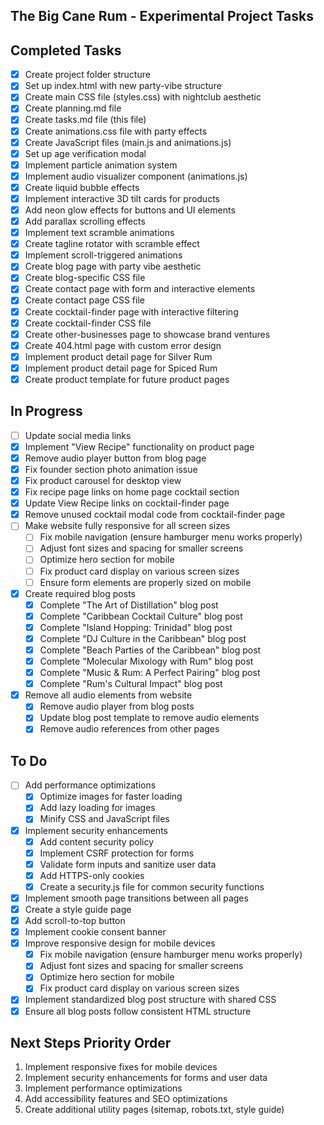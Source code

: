 ## The Big Cane Rum - Experimental Project Tasks

## Completed Tasks
- [x] Create project folder structure 
- [x] Set up index.html with new party-vibe structure
- [x] Create main CSS file (styles.css) with nightclub aesthetic
- [x] Create planning.md file
- [x] Create tasks.md file (this file)
- [x] Create animations.css file with party effects
- [x] Create JavaScript files (main.js and animations.js)
- [x] Set up age verification modal
- [x] Implement particle animation system
- [x] Implement audio visualizer component (animations.js)
- [x] Create liquid bubble effects
- [x] Implement interactive 3D tilt cards for products
- [x] Add neon glow effects for buttons and UI elements
- [x] Add parallax scrolling effects
- [x] Implement text scramble animations
- [x] Create tagline rotator with scramble effect
- [x] Implement scroll-triggered animations
- [x] Create blog page with party vibe aesthetic
- [x] Create blog-specific CSS file
- [x] Create contact page with form and interactive elements
- [x] Create contact page CSS file
- [x] Create cocktail-finder page with interactive filtering
- [x] Create cocktail-finder CSS file
- [x] Create other-businesses page to showcase brand ventures
- [x] Create 404.html page with custom error design
- [x] Implement product detail page for Silver Rum
- [x] Implement product detail page for Spiced Rum
- [x] Create product template for future product pages

## In Progress
  - [ ] Update social media links
  - [x] Implement "View Recipe" functionality on product page
  - [x] Remove audio player button from blog page
  - [x] Fix founder section photo animation issue
  - [x] Fix product carousel for desktop view
  - [x] Fix recipe page links on home page cocktail section
  - [x] Update View Recipe links on cocktail-finder page
  - [x] Remove unused cocktail modal code from cocktail-finder page
- [ ] Make website fully responsive for all screen sizes
  - [ ] Fix mobile navigation (ensure hamburger menu works properly)
  - [ ] Adjust font sizes and spacing for smaller screens
  - [ ] Optimize hero section for mobile
  - [ ] Fix product card display on various screen sizes
  - [ ] Ensure form elements are properly sized on mobile
- [x] Create required blog posts
  - [x] Complete "The Art of Distillation" blog post
  - [x] Complete "Caribbean Cocktail Culture" blog post
  - [x] Complete "Island Hopping: Trinidad" blog post
  - [x] Complete "DJ Culture in the Caribbean" blog post
  - [x] Complete "Beach Parties of the Caribbean" blog post
  - [x] Complete "Molecular Mixology with Rum" blog post
  - [x] Complete "Music & Rum: A Perfect Pairing" blog post
  - [x] Complete "Rum's Cultural Impact" blog post
- [x] Remove all audio elements from website
  - [x] Remove audio player from blog posts
  - [x] Update blog post template to remove audio elements
  - [x] Remove audio references from other pages

## To Do
- [ ] Add performance optimizations
  - [x] Optimize images for faster loading
  - [x] Add lazy loading for images
  - [x] Minify CSS and JavaScript files
- [x] Implement security enhancements
  - [x] Add content security policy
  - [x] Implement CSRF protection for forms
  - [x] Validate form inputs and sanitize user data
  - [x] Add HTTPS-only cookies
  - [x] Create a security.js file for common security functions
- [x] Implement smooth page transitions between all pages
- [x] Create a style guide page
- [x] Add scroll-to-top button
- [x] Implement cookie consent banner
- [x] Improve responsive design for mobile devices
  - [x] Fix mobile navigation (ensure hamburger menu works properly)
  - [x] Adjust font sizes and spacing for smaller screens
  - [x] Optimize hero section for mobile
  - [x] Fix product card display on various screen sizes

- [x] Implement standardized blog post structure with shared CSS
- [x] Ensure all blog posts follow consistent HTML structure
## Next Steps Priority Order
1. Implement responsive fixes for mobile devices
2. Implement security enhancements for forms and user data
3. Implement performance optimizations
4. Add accessibility features and SEO optimizations
5. Create additional utility pages (sitemap, robots.txt, style guide)